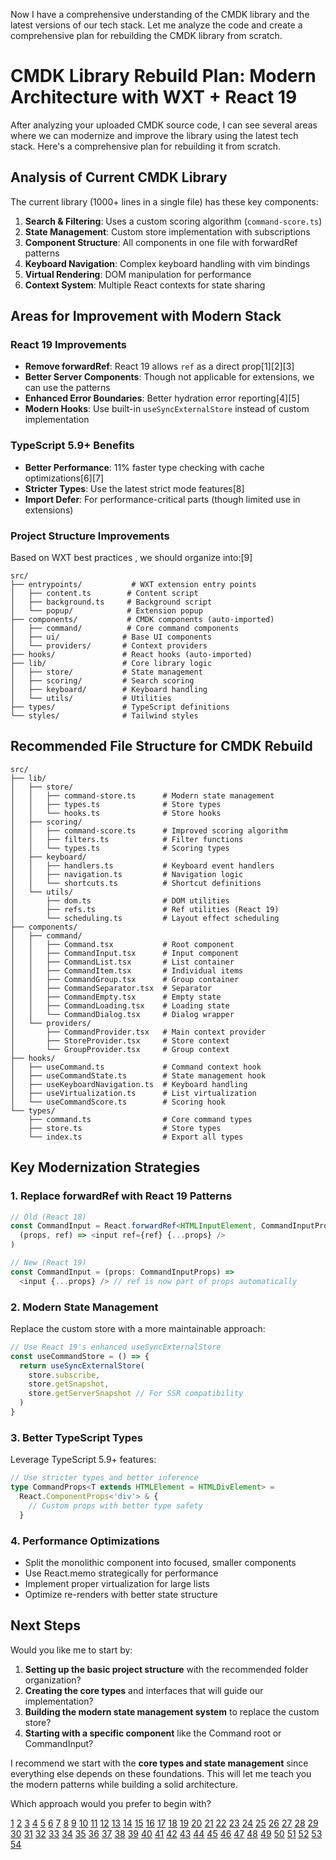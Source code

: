 Now I have a comprehensive understanding of the CMDK library and the latest versions of our tech stack. Let me analyze the code and create a comprehensive plan for rebuilding the CMDK library from scratch.

# CMDK Library Rebuild Plan: Modern Architecture with WXT + React 19

After analyzing your uploaded CMDK source code, I can see several areas where we can modernize and improve the library using the latest tech stack. Here's a comprehensive plan for rebuilding it from scratch.

## Analysis of Current CMDK Library

The current library (1000+ lines in a single file) has these key components:

1. **Search & Filtering**: Uses a custom scoring algorithm (`command-score.ts`)
2. **State Management**: Custom store implementation with subscriptions
3. **Component Structure**: All components in one file with forwardRef patterns
4. **Keyboard Navigation**: Complex keyboard handling with vim bindings
5. **Virtual Rendering**: DOM manipulation for performance
6. **Context System**: Multiple React contexts for state sharing

## Areas for Improvement with Modern Stack

### **React 19 Improvements**

- **Remove forwardRef**: React 19 allows `ref` as a direct prop[1][2][3]
- **Better Server Components**: Though not applicable for extensions, we can use the patterns
- **Enhanced Error Boundaries**: Better hydration error reporting[4][5]
- **Modern Hooks**: Use built-in `useSyncExternalStore` instead of custom implementation

### **TypeScript 5.9+ Benefits**

- **Better Performance**: 11% faster type checking with cache optimizations[6][7]
- **Stricter Types**: Use the latest strict mode features[8]
- **Import Defer**: For performance-critical parts (though limited use in extensions)

### **Project Structure Improvements**

Based on WXT best practices , we should organize into:[9]

```
src/
├── entrypoints/           # WXT extension entry points
│   ├── content.ts        # Content script
│   ├── background.ts     # Background script
│   └── popup/            # Extension popup
├── components/           # CMDK components (auto-imported)
│   ├── command/          # Core command components
│   ├── ui/              # Base UI components
│   └── providers/       # Context providers
├── hooks/               # React hooks (auto-imported)
├── lib/                 # Core library logic
│   ├── store/           # State management
│   ├── scoring/         # Search scoring
│   ├── keyboard/        # Keyboard handling
│   └── utils/           # Utilities
├── types/               # TypeScript definitions
└── styles/              # Tailwind styles
```

## Recommended File Structure for CMDK Rebuild

```
src/
├── lib/
│   ├── store/
│   │   ├── command-store.ts      # Modern state management
│   │   ├── types.ts              # Store types
│   │   └── hooks.ts              # Store hooks
│   ├── scoring/
│   │   ├── command-score.ts      # Improved scoring algorithm
│   │   ├── filters.ts            # Filter functions
│   │   └── types.ts              # Scoring types
│   ├── keyboard/
│   │   ├── handlers.ts           # Keyboard event handlers
│   │   ├── navigation.ts         # Navigation logic
│   │   └── shortcuts.ts          # Shortcut definitions
│   └── utils/
│       ├── dom.ts                # DOM utilities
│       ├── refs.ts               # Ref utilities (React 19)
│       └── scheduling.ts         # Layout effect scheduling
├── components/
│   ├── command/
│   │   ├── Command.tsx           # Root component
│   │   ├── CommandInput.tsx      # Input component
│   │   ├── CommandList.tsx       # List container
│   │   ├── CommandItem.tsx       # Individual items
│   │   ├── CommandGroup.tsx      # Group container
│   │   ├── CommandSeparator.tsx  # Separator
│   │   ├── CommandEmpty.tsx      # Empty state
│   │   ├── CommandLoading.tsx    # Loading state
│   │   └── CommandDialog.tsx     # Dialog wrapper
│   └── providers/
│       ├── CommandProvider.tsx   # Main context provider
│       ├── StoreProvider.tsx     # Store context
│       └── GroupProvider.tsx     # Group context
├── hooks/
│   ├── useCommand.ts             # Command context hook
│   ├── useCommandState.ts        # State management hook
│   ├── useKeyboardNavigation.ts  # Keyboard handling
│   ├── useVirtualization.ts      # List virtualization
│   └── useCommandScore.ts        # Scoring hook
└── types/
    ├── command.ts                # Core command types
    ├── store.ts                  # Store types
    └── index.ts                  # Export all types
```

## Key Modernization Strategies

### **1. Replace forwardRef with React 19 Patterns**

```typescript
// Old (React 18)
const CommandInput = React.forwardRef<HTMLInputElement, CommandInputProps>(
  (props, ref) => <input ref={ref} {...props} />
)

// New (React 19)
const CommandInput = (props: CommandInputProps) =>
  <input {...props} /> // ref is now part of props automatically
```

### **2. Modern State Management**

Replace the custom store with a more maintainable approach:

```typescript
// Use React 19's enhanced useSyncExternalStore
const useCommandStore = () => {
  return useSyncExternalStore(
    store.subscribe,
    store.getSnapshot,
    store.getServerSnapshot // For SSR compatibility
  )
}
```

### **3. Better TypeScript Types**

Leverage TypeScript 5.9+ features:

```typescript
// Use stricter types and better inference
type CommandProps<T extends HTMLElement = HTMLDivElement> =
  React.ComponentProps<'div'> & {
    // Custom props with better type safety
  }
```

### **4. Performance Optimizations**

- Split the monolithic component into focused, smaller components
- Use React.memo strategically for performance
- Implement proper virtualization for large lists
- Optimize re-renders with better state structure

## Next Steps

Would you like me to start by:

1. **Setting up the basic project structure** with the recommended folder organization?
2. **Creating the core types** and interfaces that will guide our implementation?
3. **Building the modern state management system** to replace the custom store?
4. **Starting with a specific component** like the Command root or CommandInput?

I recommend we start with the **core types and state management** since everything else depends on these foundations. This will let me teach you the modern patterns while building a solid architecture.

Which approach would you prefer to begin with?

[1](https://www.hypermod.io/explore/react-19-remove-forwardref)
[2](https://www.youtube.com/watch?v=Gwy6ZgCfjLo)
[3](https://github.com/shadcn-ui/ui/issues/3898)
[4](https://www.kellton.com/kellton-tech-blog/react-19-latest-features-and-updates)
[5](https://www.geeksforgeeks.org/reactjs/react-19-new-features-and-updates/)
[6](https://www.infoq.com/news/2025/08/typescript-5-9-released/)
[7](https://blog.logrocket.com/upgrade-to-typescript-5-9/)
[8](https://www.w3schools.com/typescript/typescript_best_practices.php)
[9](https://wxt.dev/guide/essentials/project-structure)
[10](https://ppl-ai-file-upload.s3.amazonaws.com/web/direct-files/attachments/54415088/34460dd4-fe79-477c-8812-0a9a6ad2ba5d/command-score.ts)
[11](https://ppl-ai-file-upload.s3.amazonaws.com/web/direct-files/attachments/54415088/d8510772-25c0-4f53-b2dc-fe772033a879/index.tsx)
[12](https://dev.to/abdulnasirolcan/react-19-new-features-advanced-techniques-and-enhanced-usage-methods-271p)
[13](https://dev.to/thisweekinjavascript/typescript-59-is-here-glm-45-is-epic-for-programming-nodejs-2218-lts-and-more-48h8)
[14](https://www.radix-ui.com/themes/docs/overview/releases)
[15](https://www.radix-ui.com/primitives/docs/overview/releases)
[16](https://www.npmjs.com/package/radix-ui)
[17](https://react.dev/blog/2024/12/05/react-19)
[18](https://www.typescriptlang.org/docs/handbook/release-notes/typescript-5-9.html)
[19](https://www.radix-ui.com)
[20](https://vercel.com/blog/whats-new-in-react-19)
[21](https://peerlist.io/saxenashikhil/articles/why-typescript-59-is-a-big-deal)
[22](https://www.radix-ui.com/colors/docs/overview/installation)
[23](https://www.freecodecamp.org/news/new-react-19-features-you-should-know-with-code-examples/)
[24](https://www.reddit.com/r/typescript/comments/1mf0vkq/announcing_typescript_59/)
[25](https://www.npmjs.com/package/@radix-ui/primitive)
[26](https://react.dev/blog/2025/10/01/react-19-2)
[27](https://javascript.plainenglish.io/typescript-5-9-a-story-of-evolution-from-pain-points-to-power-b58ecd72b5bb)
[28](https://developers.raycast.com/misc/changelog)
[29](https://github.com/pacocoursey/cmdk/pulls)
[30](https://github.com/pacocoursey/cmdk/issues/266)
[31](https://github.com/pacocoursey/cmdk/activity)
[32](https://github.com/pacocoursey/cmdk/releases)
[33](https://github.com/pacocoursey/cmdk/discussions/221)
[34](https://www.raycast.com/blog/how-raycast-api-extensions-work)
[35](https://www.raycast.com/store/category/developer-tools/9)
[36](https://github.com/pacocoursey/cmdk/issues/171)
[37](https://github.com/pacocoursey/cmdk)
[38](https://github.com/timc1/kbar)
[39](https://github.com/pacocoursey/cmdk/issues/307)
[40](https://github.com/pacocoursey/cmdk/issues/345)
[41](https://www.raycast.com/store/recent/151)
[42](https://www.raycast.com/store/trending/186)
[43](https://www.raycast.com/store/recent/140/feed.json/feed.json/feed.atom)
[44](https://www.raycast.com/blog/launch-week-summary)
[45](https://blog.logrocket.com/developing-web-extensions-wxt-library/)
[46](https://wxt.dev/guide/essentials/extension-apis)
[47](https://mudssrali.com/blog/stop-using-forward-ref-in-your-custom-components-in-react)
[48](https://devblogs.microsoft.com/typescript/announcing-typescript-5-9/)
[49](https://marmelab.com/blog/2025/04/15/browser-extension-form-ai-wxt.html)
[50](https://wxt.dev)
[51](https://wxt.dev/guide/introduction)
[52](https://javascript.plainenglish.io/react-19-deprecated-forwardref-a-guide-to-passing-ref-as-a-standard-prop-7c0f13e6a229)
[53](https://www.reddit.com/r/chrome_extensions/comments/1fs9om2/i_wrote_wxt_a_relatively_new_framework_for/)
[54](https://app.codemod.com/registry/react/19/remove-forward-ref)
